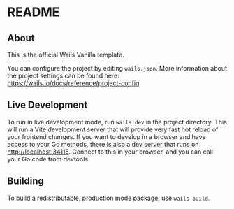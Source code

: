 # README

## About

This is the official Wails Vanilla template.

You can configure the project by editing `wails.json`. More information about the project settings can be found
here: <https://wails.io/docs/reference/project-config>

## Live Development

To run in live development mode, run `wails dev` in the project directory. This will run a Vite development
server that will provide very fast hot reload of your frontend changes. If you want to develop in a browser
and have access to your Go methods, there is also a dev server that runs on <http://localhost:34115>. Connect
to this in your browser, and you can call your Go code from devtools.

## Building

To build a redistributable, production mode package, use `wails build`.
